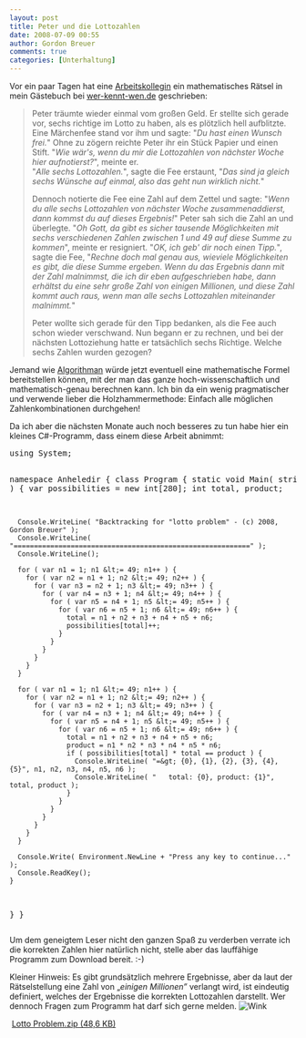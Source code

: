 ```yaml
---
layout: post
title: Peter und die Lottozahlen
date: 2008-07-09 00:55
author: Gordon Breuer
comments: true
categories: [Unterhaltung]
---
```

<p>Vor ein paar Tagen hat eine <a href="http://www.wer-kennt-wen.de/person.php?id=krmes9ti" target="_blank">Arbeitskollegin</a> ein mathematisches Rätsel in mein Gästebuch bei <a href="http://www.wer-kennt-wen.de/person.php?id=wedw881b" target="_blank">wer-kennt-wen.de</a> geschrieben:</p>  <blockquote>   <p>Peter träumte wieder einmal vom großen Geld. Er stellte sich gerade vor, sechs richtige im Lotto zu haben, als es plötzlich hell aufblitzte. Eine Märchenfee stand vor ihm und sagte: &quot;<em>Du hast einen Wunsch frei.</em>&quot; Ohne zu zögern reichte Peter ihr ein Stück Papier und einen Stift. &quot;<em>Wie wär's, wenn du mir die Lottozahlen von nächster Woche hier aufnotierst?</em>&quot;, meinte er.       <br />&quot;<em>Alle sechs Lottozahlen.</em>&quot;, sagte die Fee erstaunt, &quot;<em>Das sind ja gleich sechs Wünsche auf einmal, also das geht nun wirklich nicht.</em>&quot;</p>    <p>Dennoch notierte die Fee eine Zahl auf dem Zettel und sagte: &quot;<em>Wenn du alle sechs Lottozahlen von nächster Woche zusammenaddierst, dann kommst du auf dieses Ergebnis!</em>&quot; Peter sah sich die Zahl an und überlegte. &quot;<em>Oh Gott, da gibt es sicher tausende Möglichkeiten mit sechs verschiedenen Zahlen zwischen 1 und 49 auf diese Summe zu kommen</em>&quot;, meinte er resigniert. &quot;<em>OK, ich geb' dir noch einen Tipp.</em>&quot;, sagte die Fee, &quot;<em>Rechne doch mal genau aus, wieviele Möglichkeiten es gibt, die diese Summe ergeben. Wenn du das Ergebnis dann mit der Zahl malnimmst, die ich dir eben aufgeschrieben habe, dann erhältst du eine sehr große Zahl von einigen Millionen, und diese Zahl kommt auch raus, wenn man alle sechs Lottozahlen miteinander malnimmt.</em>&quot;</p>    <p>Peter wollte sich gerade für den Tipp bedanken, als die Fee auch schon wieder verschwand. Nun begann er zu rechnen, und bei der nächsten Lottoziehung hatte er tatsächlich sechs Richtige. Welche sechs Zahlen wurden gezogen?</p> </blockquote>  <p>Jemand wie <a href="http://www.algorithman.de/" target="_blank">Algorithman</a> würde jetzt eventuell eine mathematische Formel bereitstellen können, mit der man das ganze hoch-wissenschaftlich und mathematisch-genau berechnen kann. Ich bin da ein wenig pragmatischer und verwende lieber die Holzhammermethode: Einfach alle möglichen Zahlenkombinationen durchgehen!</p>  <p>Da ich aber die nächsten Monate auch noch besseres zu tun habe hier ein kleines C#-Programm, dass einem diese Arbeit abnimmt:</p>  <div class="wlWriterSmartContent" id="scid:812469c5-0cb0-4c63-8c15-c81123a09de7:7ea5f7ba-b937-4584-b1ed-62d69ffafa60" style="padding-right: 0px; display: inline; padding-left: 0px; float: none; padding-bottom: 0px; margin: 0px; padding-top: 0px"><pre name="code" class="c#:collapse:showcolumns">using System;

namespace Anheledir {
  class Program {
    static void Main( string[] args ) {
      var possibilities = new int[280];
      int total, product;

      Console.WriteLine( "Backtracking for "lotto problem" - (c) 2008, Gordon Breuer" );
      Console.WriteLine( "==========================================================" );
      Console.WriteLine();

      for ( var n1 = 1; n1 &lt;= 49; n1++ ) {
        for ( var n2 = n1 + 1; n2 &lt;= 49; n2++ ) {
          for ( var n3 = n2 + 1; n3 &lt;= 49; n3++ ) {
            for ( var n4 = n3 + 1; n4 &lt;= 49; n4++ ) {
              for ( var n5 = n4 + 1; n5 &lt;= 49; n5++ ) {
                for ( var n6 = n5 + 1; n6 &lt;= 49; n6++ ) {
                  total = n1 + n2 + n3 + n4 + n5 + n6;
                  possibilities[total]++;
                }
              }
            }
          }
        }
      }

      for ( var n1 = 1; n1 &lt;= 49; n1++ ) {
        for ( var n2 = n1 + 1; n2 &lt;= 49; n2++ ) {
          for ( var n3 = n2 + 1; n3 &lt;= 49; n3++ ) {
            for ( var n4 = n3 + 1; n4 &lt;= 49; n4++ ) {
              for ( var n5 = n4 + 1; n5 &lt;= 49; n5++ ) {
                for ( var n6 = n5 + 1; n6 &lt;= 49; n6++ ) {
                  total = n1 + n2 + n3 + n4 + n5 + n6;
                  product = n1 * n2 * n3 * n4 * n5 * n6;
                  if ( possibilities[total] * total == product ) {
                    Console.WriteLine( "=&gt; {0}, {1}, {2}, {3}, {4}, {5}", n1, n2, n3, n4, n5, n6 );
                    Console.WriteLine( "   total: {0}, product: {1}", total, product );
                  }
                }
              }
            }
          }
        }
      }

      Console.Write( Environment.NewLine + "Press any key to continue..." );
      Console.ReadKey();
    }
  }
}</pre></div>

<p>Um dem geneigtem Leser nicht den ganzen Spaß zu verderben verrate ich die korrekten Zahlen hier natürlich nicht, stelle aber das lauffähige Programm zum Download bereit. :-)</p>

<p>Kleiner Hinweis: Es gibt grundsätzlich mehrere Ergebnisse, aber da laut der Rätselstellung eine Zahl von „<em>einigen Millionen”</em> verlangt wird, ist eindeutig definiert, welches der Ergebnisse die korrekten Lottozahlen darstellt. Wer dennoch Fragen zum Programm hat darf sich gerne melden. <img alt="Wink" src="http://anheledirwp.blob.core.windows.net/wordpress/2008/07/wink_smile.gif" /></p>

<p></p>

<p></p>

<p></p>

<p></p>

<p><a href="http://anel3a.bay.livefilestore.com/y1p6ZARak_bjNBHi1Uy41rwAVAFJItZM4eKHSV-4chy6_oirQYY7ELPsSuxZaEIVRypYsw0fkAmNtmKTvxde-9quQ/Lotto%20Problem.zip?download" target="_blank"><img alt="" src="http://old.gordon-breuer.de/pics/smileys/download.png" align="left" /></a>&#160;<a href="http://anel3a.bay.livefilestore.com/y1p6ZARak_bjNBHi1Uy41rwAVAFJItZM4eKHSV-4chy6_oirQYY7ELPsSuxZaEIVRypYsw0fkAmNtmKTvxde-9quQ/Lotto%20Problem.zip?download" target="_blank">Lotto Problem.zip (48,6 KB)</a></p>
